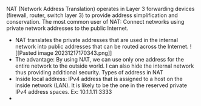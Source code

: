 NAT (Network Address Translation) operates in Layer 3 forwarding devices (firewall, router, switch layer 3) to provide address simplification and conservation.
The most common user of NAT: Connect networks using private network addresses to the public Internet.
- NAT translates the private addresses that are used in the internal network into public addresses that can be routed across the Internet.
![[Pasted image 20231217170343.png]]
- The advantage: By using NAT, we can use only one address for the entire network to the outside world. I can also hide the internal network thus providing additional security.
Types of address in NAT
- Inside local address: IPv4 address that is assigned to a host on the inside network (LAN). It is likely to be the one in the reserved private IPv4 address spaces. Ex: 10.1.1.11:3333
- 